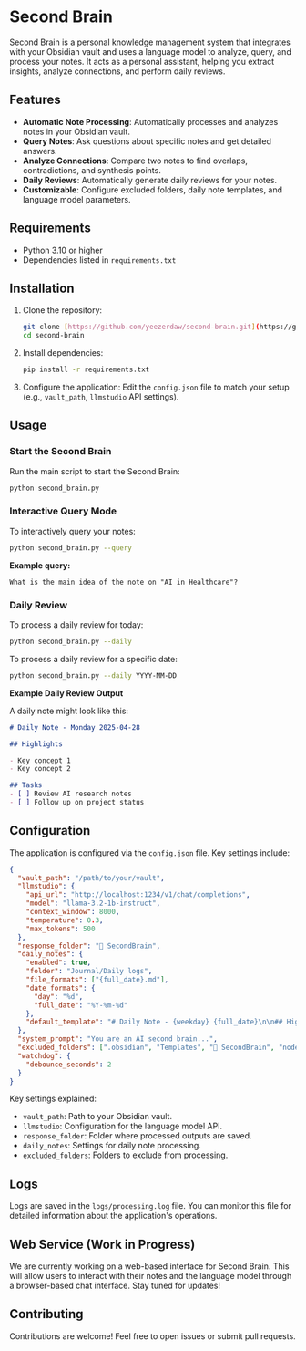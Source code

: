 # Second Brain

Second Brain is a personal knowledge management system that integrates with your Obsidian vault and uses a language model to analyze, query, and process your notes. It acts as a personal assistant, helping you extract insights, analyze connections, and perform daily reviews.

## Features

- **Automatic Note Processing**: Automatically processes and analyzes notes in your Obsidian vault.
- **Query Notes**: Ask questions about specific notes and get detailed answers.
- **Analyze Connections**: Compare two notes to find overlaps, contradictions, and synthesis points.
- **Daily Reviews**: Automatically generate daily reviews for your notes.
- **Customizable**: Configure excluded folders, daily note templates, and language model parameters.

## Requirements

- Python 3.10 or higher
- Dependencies listed in `requirements.txt`

## Installation

1. Clone the repository:
   ```bash
   git clone [https://github.com/yeezerdaw/second-brain.git](https://github.com/yeezerdaw/second-brain.git)
   cd second-brain
   ```

2. Install dependencies:
   ```bash
   pip install -r requirements.txt
   ```

3. Configure the application:
   Edit the `config.json` file to match your setup (e.g., `vault_path`, `llmstudio` API settings).

## Usage

### Start the Second Brain

Run the main script to start the Second Brain:

```bash
python second_brain.py
```

### Interactive Query Mode

To interactively query your notes:

```bash
python second_brain.py --query
```

**Example query:**

```
What is the main idea of the note on "AI in Healthcare"?
```

### Daily Review

To process a daily review for today:

```bash
python second_brain.py --daily
```

To process a daily review for a specific date:

```bash
python second_brain.py --daily YYYY-MM-DD
```

**Example Daily Review Output**

A daily note might look like this:

```markdown
# Daily Note - Monday 2025-04-28

## Highlights

- Key concept 1
- Key concept 2

## Tasks
- [ ] Review AI research notes
- [ ] Follow up on project status
```

## Configuration

The application is configured via the `config.json` file. Key settings include:

```json
{
  "vault_path": "/path/to/your/vault",
  "llmstudio": {
    "api_url": "http://localhost:1234/v1/chat/completions",
    "model": "llama-3.2-1b-instruct",
    "context_window": 8000,
    "temperature": 0.3,
    "max_tokens": 500
  },
  "response_folder": "🤖 SecondBrain",
  "daily_notes": {
    "enabled": true,
    "folder": "Journal/Daily logs",
    "file_formats": ["{full_date}.md"],
    "date_formats": {
      "day": "%d",
      "full_date": "%Y-%m-%d"
    },
    "default_template": "# Daily Note - {weekday} {full_date}\n\n## Highlights\n\n## Tasks\n- [ ] "
  },
  "system_prompt": "You are an AI second brain...",
  "excluded_folders": [".obsidian", "Templates", "🤖 SecondBrain", "node_modules"],
  "watchdog": {
    "debounce_seconds": 2
  }
}
```

Key settings explained:

- `vault_path`: Path to your Obsidian vault.
- `llmstudio`: Configuration for the language model API.
- `response_folder`: Folder where processed outputs are saved.
- `daily_notes`: Settings for daily note processing.
- `excluded_folders`: Folders to exclude from processing.

## Logs

Logs are saved in the `logs/processing.log` file. You can monitor this file for detailed information about the application's operations.

## Web Service (Work in Progress)

We are currently working on a web-based interface for Second Brain. This will allow users to interact with their notes and the language model through a browser-based chat interface. Stay tuned for updates!

## Contributing

Contributions are welcome! Feel free to open issues or submit pull requests.
